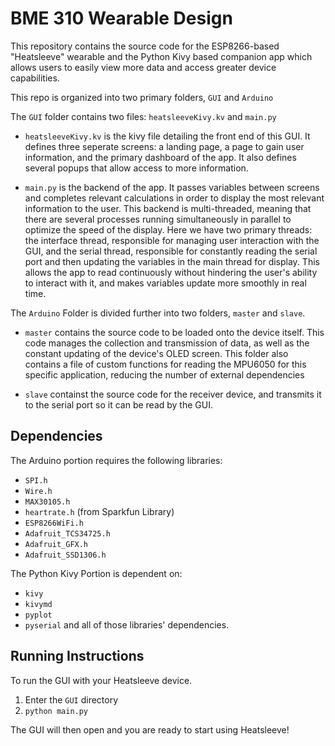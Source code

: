 # BME 310 Wearable Design
This repository contains the source code for the ESP8266-based "Heatsleeve" wearable and the Python Kivy based companion app which allows users to easily view more data and access greater device capabilities.

This repo is organized into two primary folders, `GUI` and `Arduino`

The `GUI` folder contains two files: `heatsleeveKivy.kv` and `main.py`

- `heatsleeveKivy.kv` is the kivy file detailing the front end of this GUI. It defines three seperate screens: a landing page, a page to gain user information, and the primary dashboard of the app. It also defines several popups that allow access to more information.

- `main.py` is the backend of the app. It passes variables between screens and completes relevant calculations in order to display the most relevant information to the user. This backend is multi-threaded, meaning that there are several processes running simultaneously in parallel to optimize the speed of the display. Here we have two primary threads: the interface thread, responsible for managing user interaction with the GUI, and the serial thread, responsible for constantly reading the serial port and then updating the variables in the main thread for display. This allows the app to read continuously without hindering the user's ability to interact with it, and makes variables update more smoothly in real time.

The `Arduino` Folder is divided further into two folders, `master` and `slave`.

- `master` contains the source code to be loaded onto the device itself. This code manages the collection and transmission of data, as well as the constant updating of the device's OLED screen. This folder also contains a file of custom functions for reading the MPU6050 for this specific application, reducing the number of external dependencies

- `slave` containst the source code for the receiver device, and transmits it to the serial port so it can be read by the GUI.

## Dependencies
The Arduino portion requires the following libraries:
- `SPI.h`
- `Wire.h`
- `MAX30105.h`
- `heartrate.h` (from Sparkfun Library)
- `ESP8266WiFi.h`
- `Adafruit_TCS34725.h`
- `Adafruit_GFX.h`
- `Adafruit_SSD1306.h`

The Python Kivy Portion is dependent on:
- `kivy`
- `kivymd`
- `pyplot`
- `pyserial`
and all of those libraries' dependencies.

## Running Instructions
To run the GUI with your Heatsleeve device.
1. Enter the `GUI` directory
2. `python main.py`

The GUI will then open and you are ready to start using Heatsleeve!
